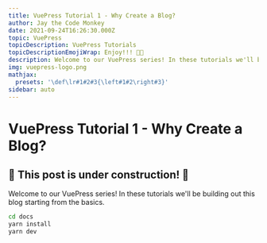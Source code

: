 ```yaml
---
title: VuePress Tutorial 1 - Why Create a Blog?
author: Jay the Code Monkey
date: 2021-09-24T16:26:30.000Z
topic: VuePress
topicDescription: VuePress Tutorials
topicDescriptionEmojiWrap: Enjoy!!! 🍌🐒
description: Welcome to our VuePress series! In these tutorials we'll be building out this blog starting from the basics...
img: vuepress-logo.png
mathjax:
  presets: '\def\lr#1#2#3{\left#1#2\right#3}'
sidebar: auto
---
```


# VuePress Tutorial 1 - Why Create a Blog?

<PostDetails :author="$frontmatter.author" :posted="$frontmatter.date" :updated="$page.lastUpdated" />

## 🚧 This post is under construction! 🚧

Welcome to our VuePress series! In these tutorials we'll be building out this blog starting from the basics.

<code-group>
<code-block title="Installing">

```sh
cd docs
yarn install
yarn dev
```

</code-block>
</code-group>

<pagination-buttons :pageKey="$page.key" :topic="$frontmatter.topic" />
